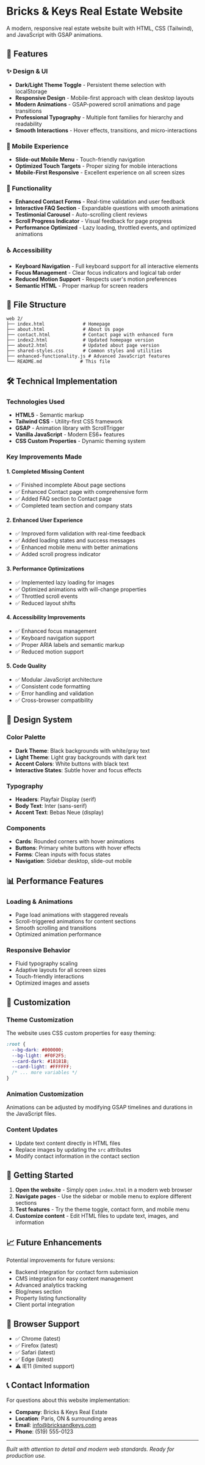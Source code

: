 # Bricks & Keys Real Estate Website

A modern, responsive real estate website built with HTML, CSS (Tailwind), and JavaScript with GSAP animations.

## 🚀 Features

### ✨ Design & UI
- **Dark/Light Theme Toggle** - Persistent theme selection with localStorage
- **Responsive Design** - Mobile-first approach with clean desktop layouts
- **Modern Animations** - GSAP-powered scroll animations and page transitions
- **Professional Typography** - Multiple font families for hierarchy and readability
- **Smooth Interactions** - Hover effects, transitions, and micro-interactions

### 📱 Mobile Experience
- **Slide-out Mobile Menu** - Touch-friendly navigation
- **Optimized Touch Targets** - Proper sizing for mobile interactions
- **Mobile-First Responsive** - Excellent experience on all screen sizes

### 🎯 Functionality
- **Enhanced Contact Forms** - Real-time validation and user feedback
- **Interactive FAQ Section** - Expandable questions with smooth animations
- **Testimonial Carousel** - Auto-scrolling client reviews
- **Scroll Progress Indicator** - Visual feedback for page progress
- **Performance Optimized** - Lazy loading, throttled events, and optimized animations

### ♿ Accessibility
- **Keyboard Navigation** - Full keyboard support for all interactive elements
- **Focus Management** - Clear focus indicators and logical tab order
- **Reduced Motion Support** - Respects user's motion preferences
- **Semantic HTML** - Proper markup for screen readers

## 📁 File Structure

```
web 2/
├── index.html              # Homepage
├── about.html              # About Us page
├── contact.html            # Contact page with enhanced form
├── index2.html             # Updated homepage version
├── about2.html             # Updated about page version
├── shared-styles.css       # Common styles and utilities
├── enhanced-functionality.js # Advanced JavaScript features
└── README.md              # This file
```

## 🛠️ Technical Implementation

### Technologies Used
- **HTML5** - Semantic markup
- **Tailwind CSS** - Utility-first CSS framework
- **GSAP** - Animation library with ScrollTrigger
- **Vanilla JavaScript** - Modern ES6+ features
- **CSS Custom Properties** - Dynamic theming system

### Key Improvements Made

#### 1. **Completed Missing Content**
- ✅ Finished incomplete About page sections
- ✅ Enhanced Contact page with comprehensive form
- ✅ Added FAQ section to Contact page
- ✅ Completed team section and company stats

#### 2. **Enhanced User Experience**
- ✅ Improved form validation with real-time feedback
- ✅ Added loading states and success messages
- ✅ Enhanced mobile menu with better animations
- ✅ Added scroll progress indicator

#### 3. **Performance Optimizations**
- ✅ Implemented lazy loading for images
- ✅ Optimized animations with will-change properties
- ✅ Throttled scroll events
- ✅ Reduced layout shifts

#### 4. **Accessibility Improvements**
- ✅ Enhanced focus management
- ✅ Keyboard navigation support
- ✅ Proper ARIA labels and semantic markup
- ✅ Reduced motion support

#### 5. **Code Quality**
- ✅ Modular JavaScript architecture
- ✅ Consistent code formatting
- ✅ Error handling and validation
- ✅ Cross-browser compatibility

## 🎨 Design System

### Color Palette
- **Dark Theme**: Black backgrounds with white/gray text
- **Light Theme**: Light gray backgrounds with dark text
- **Accent Colors**: White buttons with black text
- **Interactive States**: Subtle hover and focus effects

### Typography
- **Headers**: Playfair Display (serif)
- **Body Text**: Inter (sans-serif)
- **Accent Text**: Bebas Neue (display)

### Components
- **Cards**: Rounded corners with hover animations
- **Buttons**: Primary white buttons with hover effects
- **Forms**: Clean inputs with focus states
- **Navigation**: Sidebar desktop, slide-out mobile

## 📊 Performance Features

### Loading & Animations
- Page load animations with staggered reveals
- Scroll-triggered animations for content sections
- Smooth scrolling and transitions
- Optimized animation performance

### Responsive Behavior
- Fluid typography scaling
- Adaptive layouts for all screen sizes
- Touch-friendly interactions
- Optimized images and assets

## 🔧 Customization

### Theme Customization
The website uses CSS custom properties for easy theming:

```css
:root {
  --bg-dark: #000000;
  --bg-light: #F0F2F5;
  --card-dark: #18181B;
  --card-light: #FFFFFF;
  /* ... more variables */
}
```

### Animation Customization
Animations can be adjusted by modifying GSAP timelines and durations in the JavaScript files.

### Content Updates
- Update text content directly in HTML files
- Replace images by updating the `src` attributes
- Modify contact information in the contact section

## 🚀 Getting Started

1. **Open the website** - Simply open `index.html` in a modern web browser
2. **Navigate pages** - Use the sidebar or mobile menu to explore different sections
3. **Test features** - Try the theme toggle, contact form, and mobile menu
4. **Customize content** - Edit HTML files to update text, images, and information

## 📈 Future Enhancements

Potential improvements for future versions:
- Backend integration for contact form submission
- CMS integration for easy content management
- Advanced analytics tracking
- Blog/news section
- Property listing functionality
- Client portal integration

## 🐛 Browser Support

- ✅ Chrome (latest)
- ✅ Firefox (latest)
- ✅ Safari (latest)
- ✅ Edge (latest)
- ⚠️ IE11 (limited support)

## 📞 Contact Information

For questions about this website implementation:
- **Company**: Bricks & Keys Real Estate
- **Location**: Paris, ON & surrounding areas
- **Email**: info@bricksandkeys.com
- **Phone**: (519) 555-0123

---

*Built with attention to detail and modern web standards. Ready for production use.*
